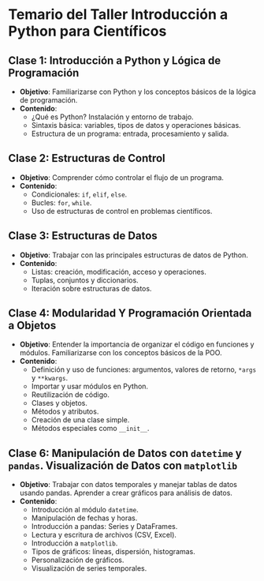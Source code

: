 # Temario del Taller Introducción a Python para Científicos

## Clase 1: Introducción a Python y Lógica de Programación
- **Objetivo**: Familiarizarse con Python y los conceptos básicos de la lógica de programación.
- **Contenido**:
  - ¿Qué es Python? Instalación y entorno de trabajo.
  - Sintaxis básica: variables, tipos de datos y operaciones básicas.
  - Estructura de un programa: entrada, procesamiento y salida.

## Clase 2: Estructuras de Control
- **Objetivo**: Comprender cómo controlar el flujo de un programa.
- **Contenido**:
  - Condicionales: `if`, `elif`, `else`.
  - Bucles: `for`, `while`.
  - Uso de estructuras de control en problemas científicos.

## Clase 3: Estructuras de Datos
- **Objetivo**: Trabajar con las principales estructuras de datos de Python.
- **Contenido**:
  - Listas: creación, modificación, acceso y operaciones.
  - Tuplas, conjuntos y diccionarios.
  - Iteración sobre estructuras de datos.

## Clase 4: Modularidad Y Programación Orientada a Objetos
- **Objetivo**: Entender la importancia de organizar el código en funciones y módulos. Familiarizarse con los conceptos básicos de la POO.
- **Contenido**:
  - Definición y uso de funciones: argumentos, valores de retorno, `*args` y `**kwargs`.
  - Importar y usar módulos en Python.
  - Reutilización de código.
  - Clases y objetos.
  - Métodos y atributos.
  - Creación de una clase simple.
  - Métodos especiales como `__init__`.

## Clase 6: Manipulación de Datos con `datetime` y `pandas`. Visualización de Datos con `matplotlib`
- **Objetivo**: Trabajar con datos temporales y manejar tablas de datos usando pandas. Aprender a crear gráficos para análisis de datos.
- **Contenido**:
  - Introducción al módulo `datetime`.
  - Manipulación de fechas y horas.
  - Introducción a pandas: Series y DataFrames.
  - Lectura y escritura de archivos (CSV, Excel).
  - Introducción a `matplotlib`.
  - Tipos de gráficos: líneas, dispersión, histogramas.
  - Personalización de gráficos.
  - Visualización de series temporales.
